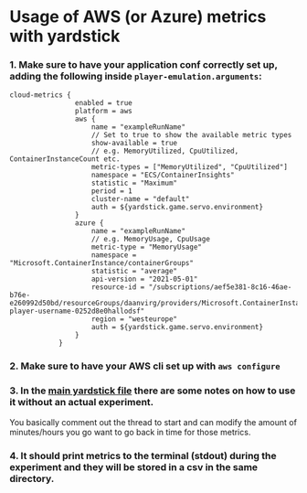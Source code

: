 # Usage of AWS (or Azure) metrics with yardstick

### 1. Make sure to have your application conf correctly set up, adding the following inside `player-emulation.arguments`:
```lombok.config
cloud-metrics {
                enabled = true
                platform = aws
                aws {
                    name = "exampleRunName"
                    // Set to true to show the available metric types
                    show-available = true
                    // e.g. MemoryUtilized, CpuUtilized, ContainerInstanceCount etc.
                    metric-types = ["MemoryUtilized", "CpuUtilized"]
                    namespace = "ECS/ContainerInsights"
                    statistic = "Maximum"
                    period = 1
                    cluster-name = "default"
                    auth = ${yardstick.game.servo.environment}
                }
                azure {
                    name = "exampleRunName"
                    // e.g. MemoryUsage, CpuUsage
                    metric-type = "MemoryUsage"
                    namespace = "Microsoft.ContainerInstance/containerGroups"
                    statistic = "average"
                    api-version = "2021-05-01"
                    resource-id = "/subscriptions/aef5e381-8c16-46ae-b76e-e260992d50bd/resourceGroups/daanvirg/providers/Microsoft.ContainerInstance/containerGroups/servo-player-username-0252d8e0hallodsf"
                    region = "westeurope"
                    auth = ${yardstick.game.servo.environment}
                }
            }

```

### 2. Make sure to have your AWS cli set up with `aws configure`

### 3. In the [main yardstick file](https://github.com/daanvinken/yardstick/blob/feature/aws_metrics/yardstick/src/main/java/nl/tudelft/opencraft/yardstick/Yardstick.java) there are some notes on how to use it without an actual experiment.
You basically comment out the thread to start and can modify the amount of 
minutes/hours you go want to go back in time for those metrics.

### 4. It should print metrics to the terminal (stdout) during the experiment and they will be stored in a csv in the same directory.


